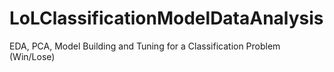 # LoLClassificationModelDataAnalysis
EDA, PCA, Model Building and Tuning for a Classification Problem (Win/Lose)
